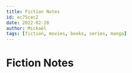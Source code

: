 ```yaml
---
title: Fiction Notes
id: ec75cec2
date: 2022-02-28
author: Mickaël
tags: [fiction, movies, books, series, manga]
---
```


# Fiction Notes
